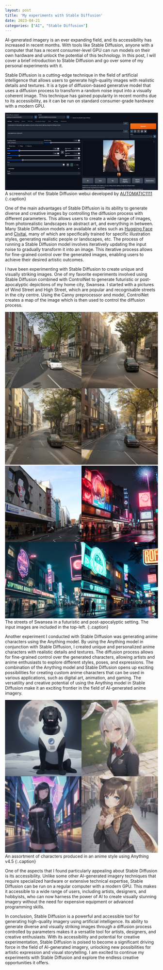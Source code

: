 ```yaml
---
layout: post
title: 'My experiments with Stable Diffusion'
date: 2023-04-21
categories: ["AI", "Stable Diffusion"]
---
```

AI-generated imagery is an ever expanding field, and its accessibility has increased in recent months. With tools like Stable Diffusion, anyone with a computer that has a recent consumer-level GPU can run models on their own hardware and unlock the potential of this technology. In this post, I will cover a brief introduction to Stable Diffusion and go over some of my personal experiments with it.

Stable Diffusion is a cutting-edge technique in the field of artificial intelligence that allows users to generate high-quality images with realistic details and textures. It is a type of diffusion-based generative model that uses a diffusion process to transform a random noise input into a visually coherent image. This technique has gained popularity in recent months due to its accessibility, as it can be run on standard consumer-grade hardware with a modern GPU.

![stable diffusion webui](/assets/img/2023-04-21-stable-diffusion/stable-diffusion-webui.png)
A screenshot of the Stable Diffusion webui developed by [AUTOMATIC1111](https://github.com/AUTOMATIC1111/stable-diffusion-webui)
{:.caption}

One of the main advantages of Stable Diffusion is its ability to generate diverse and creative images by controlling the diffusion process with different parameters. This allows users to create a wide range of images, from photorealistic landscapes to abstract art, and everything in between. Many Stable Diffusion models are available at sites such as [Hugging Face](https://huggingface.co) and [Civitai](https://civitai.com), many of which are specifically trained for specific illustration styles, generating realistic people or landscapes, etc. The process of running a Stable Diffusion model involves iteratively updating the input noise to gradually transform it into an image. This iterative process allows for fine-grained control over the generated images, enabling users to achieve their desired artistic outcomes.

I have been experimenting with Stable Diffusion to create unique and visually striking images. One of my favorite experiments involved using Stable Diffusion combined with ControlNet to generate futuristic or post-apocalyptic depictions of my home city, Swansea. I started with a pictures of Wind Street and High Street, which are popular and recognisable streets in the city centre. Using the Canny preprocessor and model, ControlNet creates a map of the image which is then used to control the diffusion process.

![Swansea Wind Street in AI](/assets/img/2023-04-21-stable-diffusion/swansea_wind_street.png)
![Swansea High Street in AI](/assets/img/2023-04-21-stable-diffusion/swansea_high_street.png)
The streets of Swansea in a futuristic and post-apocalyptic setting. The input images are included in the top-left.
{:.caption}

Another experiment I conducted with Stable Diffusion was generating anime characters using the Anything model. By using the Anything model in conjunction with Stable Diffusion, I created unique and personalized anime characters with realistic details and textures. The diffusion process allows for fine-grained control over the generated characters, allowing artists and anime enthusiasts to explore different styles, poses, and expressions. The combination of the Anything model and Stable Diffusion opens up exciting possibilities for creating custom anime characters that can be used in various applications, such as digital art, animation, and gaming. The versatility and creative potential of using the Anything model in Stable Diffusion make it an exciting frontier in the field of AI-generated anime imagery.

![Anything](/assets/img/2023-04-21-stable-diffusion/anything.png)
An assortment of characters produced in an anime style using Anything v4.5
{:.caption}

One of the aspects that I found particularly appealing about Stable Diffusion is its accessibility. Unlike some other AI-generated imagery techniques that require specialized hardware or extensive technical expertise, Stable Diffusion can be run on a regular computer with a modern GPU. This makes it accessible to a wide range of users, including artists, designers, and hobbyists, who can now harness the power of AI to create visually stunning imagery without the need for expensive equipment or advanced programming skills.

In conclusion, Stable Diffusion is a powerful and accessible tool for generating high-quality imagery using artificial intelligence. Its ability to generate diverse and visually striking images through a diffusion process controlled by parameters makes it a versatile tool for artists, designers, and creative enthusiasts. With its accessibility and potential for creative experimentation, Stable Diffusion is poised to become a significant driving force in the field of AI-generated imagery, unlocking new possibilities for artistic expression and visual storytelling. I am excited to continue my experiments with Stable Diffusion and explore the endless creative opportunities it offers.
